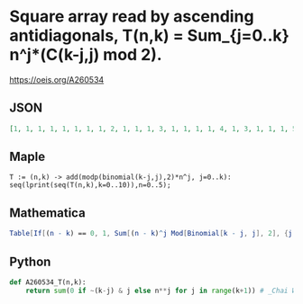 # Square array read by ascending antidiagonals, T\(n,k\) \= Sum\_\{j\=0\.\.k\} n^j\*\(C\(k\-j,j\) mod 2\)\.
https://oeis.org/A260534
## JSON
```JSON
[1, 1, 1, 1, 1, 1, 1, 1, 2, 1, 1, 1, 3, 1, 1, 1, 1, 4, 1, 3, 1, 1, 1, 5, 1, 7, 2, 1, 1, 1, 6, 1, 13, 5, 3, 1, 1, 1, 7, 1, 21, 10, 11, 1, 1, 1, 1, 8, 1, 31, 17, 31, 1, 4, 1, 1, 1, 9, 1, 43, 26, 69, 1, 23, 3, 1, 1, 1, 10, 1, 57, 37, 131, 1, 94, 21, 5, 1, 1, 1, 11]
```
## Maple
```Maple
T := (n,k) -> add(modp(binomial(k-j,j),2)*n^j, j=0..k):
seq(lprint(seq(T(n,k),k=0..10)),n=0..5);
```
## Mathematica
```Mathematica
Table[If[(n - k) == 0, 1, Sum[(n - k)^j Mod[Binomial[k - j, j], 2], {j, 0, k}]], {n, 0, 10}, {k, 0, n}] (* _Michael De Vlieger_, Sep 21 2015 *)
```
## Python
```Python
def A260534_T(n,k):
    return sum(0 if ~(k-j) & j else n**j for j in range(k+1)) # _Chai Wah Wu_, Feb 08 2016
```
